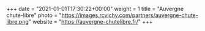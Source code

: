 +++
date = "2021-01-01T17:30:22+00:00"
weight = 1
title = "Auvergne chute-libre"
photo = "https://images.rcvichy.com/partners/auvergne-chute-libre.png"
website = "https://auvergne-chutelibre.fr/"
+++
